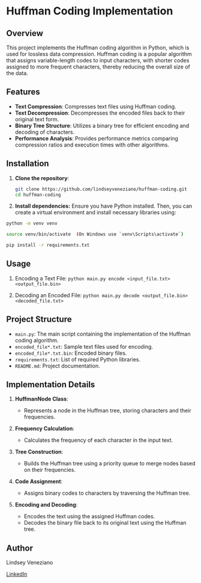 # Huffman Coding Implementation

## Overview

This project implements the Huffman coding algorithm in Python, which is used for lossless data compression. Huffman coding is a popular algorithm that assigns variable-length codes to input characters, with shorter codes assigned to more frequent characters, thereby reducing the overall size of the data.

## Features

- **Text Compression**: Compresses text files using Huffman coding.
- **Text Decompression**: Decompresses the encoded files back to their original text form.
- **Binary Tree Structure**: Utilizes a binary tree for efficient encoding and decoding of characters.
- **Performance Analysis**: Provides performance metrics comparing compression ratios and execution times with other algorithms.

## Installation

1. **Clone the repository**:
   ```sh
   git clone https://github.com/lindseyveneziano/huffman-coding.git
   cd huffman-coding

2. **Install dependencies:**
Ensure you have Python installed. Then, you can create a virtual environment and install necessary libraries using:

```sh
python -m venv venv

source venv/bin/activate  (On Windows use `venv\Scripts\activate`)

pip install -r requirements.txt
```

## Usage
1. Encoding a Text File:
`python main.py encode <input_file.txt> <output_file.bin>`

2. Decoding an Encoded File:
   `python main.py decode <output_file.bin> <decoded_file.txt>`


## Project Structure

- `main.py`: The main script containing the implementation of the Huffman coding algorithm.
- `encoded_file*.txt`: Sample text files used for encoding.
- `encoded_file*.txt.bin`: Encoded binary files.
- `requirements.txt`: List of required Python libraries.
- `README.md`: Project documentation.

## Implementation Details

1. **HuffmanNode Class**:
   - Represents a node in the Huffman tree, storing characters and their frequencies.

2. **Frequency Calculation**:
   - Calculates the frequency of each character in the input text.

3. **Tree Construction**:
   - Builds the Huffman tree using a priority queue to merge nodes based on their frequencies.

4. **Code Assignment**:
   - Assigns binary codes to characters by traversing the Huffman tree.

5. **Encoding and Decoding**:
   - Encodes the text using the assigned Huffman codes.
   - Decodes the binary file back to its original text using the Huffman tree.
  
## Author
Lindsey Veneziano

[LinkedIn](http://www.linkedin.com/in/lindsey-veneziano)
